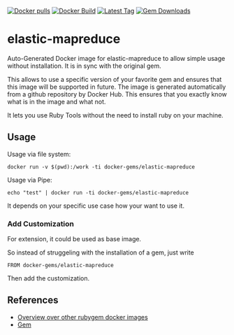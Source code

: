 [![Docker pulls](https://img.shields.io/docker/pulls/rubygem/elastic-mapreduce.svg)](https://hub.docker.com/r/rubygem/elastic-mapreduce/)
[![Docker Build](https://img.shields.io/docker/automated/rubygem/elastic-mapreduce.svg)](https://hub.docker.com/r/rubygem/elastic-mapreduce/)
[![Latest Tag](https://img.shields.io/github/tag/docker-rubygem/elastic-mapreduce.svg)](https://hub.docker.com/r/rubygem/elastic-mapreduce/)
[![Gem Downloads](https://img.shields.io/gem/dt/elastic-mapreduce.svg)](https://rubygems.org/gems/elastic-mapreduce/)
# elastic-mapreduce

Auto-Generated Docker image for elastic-mapreduce to allow simple usage without installation.
It is in sync with the original gem.

This allows to use a specific version of your favorite gem and ensures that this image will be supported in future.
The image is generated automatically from a github repository by Docker Hub.
This ensures that you exactly know what is in the image and what not.

It lets you use Ruby Tools without the need to install ruby on your machine.

## Usage

Usage via file system:

`docker run -v $(pwd):/work -ti docker-gems/elastic-mapreduce`

Usage via Pipe:

`echo "test" | docker run -ti docker-gems/elastic-mapreduce`

It depends on your specific use case how your want to use it.

### Add Customization

For extension, it could be used as base image.

So instead of struggeling with the installation of a gem, just write

`FROM docker-gems/elastic-mapreduce`

Then add the customization.

## References

 - [Overview over other rubygem docker images](https://github.com/thinkbot/docker-rubygem)
 - [Gem](https://rubygems.org/gems/elastic-mapreduce/)
